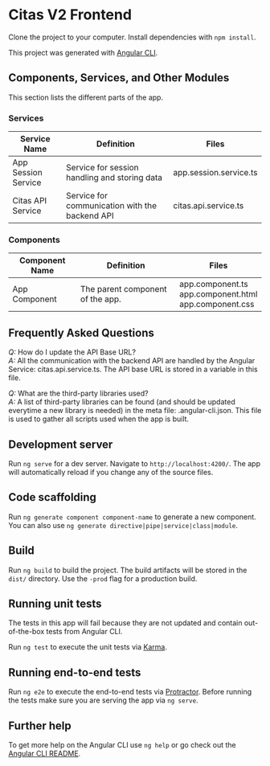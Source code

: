 # Citas V2 Frontend

Clone the project to your computer. Install dependencies with `npm install`.

This project was generated with [Angular CLI](https://github.com/angular/angular-cli).

## Components, Services, and Other Modules

This section lists the different parts of the app.

### Services

Service Name| Definition | Files
--- | --- | ---
App Session Service | Service for session handling and storing data | app.session.service.ts
Citas API Service | Service for communication with the backend API | citas.api.service.ts

### Components

Component Name | Definition | Files
--- | --- | ---
App Component | The parent component of the app. | app.component.ts<br /> app.component.html<br /> app.component.css 



## Frequently Asked Questions

_Q:_ How do I update the API Base URL? <br />
_A:_ All the communication with the backend API are handled by the Angular Service: citas.api.service.ts. The API base URL is stored in a variable in this file.

_Q:_ What are the third-party libraries used?<br />
_A:_ A list of third-party libraries can be found (and should be updated everytime a new library is needed) in the meta file: .angular-cli.json. This file is used to gather all scripts used when the app is built.

## Development server

Run `ng serve` for a dev server. Navigate to `http://localhost:4200/`. The app will automatically reload if you change any of the source files.

## Code scaffolding

Run `ng generate component component-name` to generate a new component. You can also use `ng generate directive|pipe|service|class|module`.

## Build

Run `ng build` to build the project. The build artifacts will be stored in the `dist/` directory. Use the `-prod` flag for a production build.

## Running unit tests

The tests in this app will fail because they are not updated and contain out-of-the-box tests from Angular CLI.

Run `ng test` to execute the unit tests via [Karma](https://karma-runner.github.io).

## Running end-to-end tests

Run `ng e2e` to execute the end-to-end tests via [Protractor](http://www.protractortest.org/).
Before running the tests make sure you are serving the app via `ng serve`.

## Further help

To get more help on the Angular CLI use `ng help` or go check out the [Angular CLI README](https://github.com/angular/angular-cli/blob/master/README.md).
